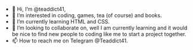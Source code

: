 - 👋 Hi, I’m @teaddict41,
- 👀 I’m interested in coding, games, tea (of course) and books.
- 🌱 I’m currently learning HTML and CSS.
- 💞️ I’m looking to collaborate on, well I am currently learning and it would be nice to find new people to coding like me to start a project together.
- 📫 How to reach me on Telegram @Teaddict41.
<!---
teaddict41/teaddict41 is a ✨ special ✨ repository because its `README.md` (this file) appears on your GitHub profile.
You can click the Preview link to take a look at your changes.
--->
